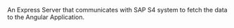 An Express Server that communicates with SAP S4 system to fetch the data to the Angular Application.